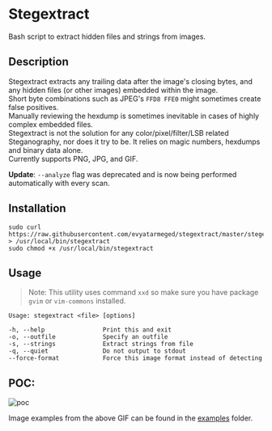 # Stegextract
Bash script to extract hidden files and strings from images.

## Description
Stegextract extracts any trailing data after the image's closing bytes, and any hidden files (or other images) embedded within the image.<br>
Short byte combinations such as JPEG's `FFD8 FFE0` might sometimes create false positives.<br>
Manually reviewing the hexdump is sometimes inevitable in cases of highly complex embedded files.<br>
Stegextract is not the solution for any color/pixel/filter/LSB related Steganography, nor does it try to be. It
relies on magic numbers, hexdumps and binary data alone.<br>
Currently supports PNG, JPG, and GIF.

**Update**: `--analyze` flag was deprecated and is now being performed automatically with every scan.

## Installation
```
sudo curl https://raw.githubusercontent.com/evyatarmeged/stegextract/master/stegextract > /usr/local/bin/stegextract
sudo chmod +x /usr/local/bin/stegextract
```

## Usage
> Note: This utility uses command `xxd` so make sure you have package `gvim` or `vim-commons` installed.
```
Usage: stegextract <file> [options]

-h, --help                Print this and exit
-o, --outfile             Specify an outfile
-s, --strings             Extract strings from file
-q, --quiet               Do not output to stdout
--force-format            Force this image format instead of detecting
```

## POC:
![poc](poc.gif)

Image examples from the above GIF can be found in the [examples](https://github.com/evyatarmeged/stegextract/tree/master/examples) folder.
